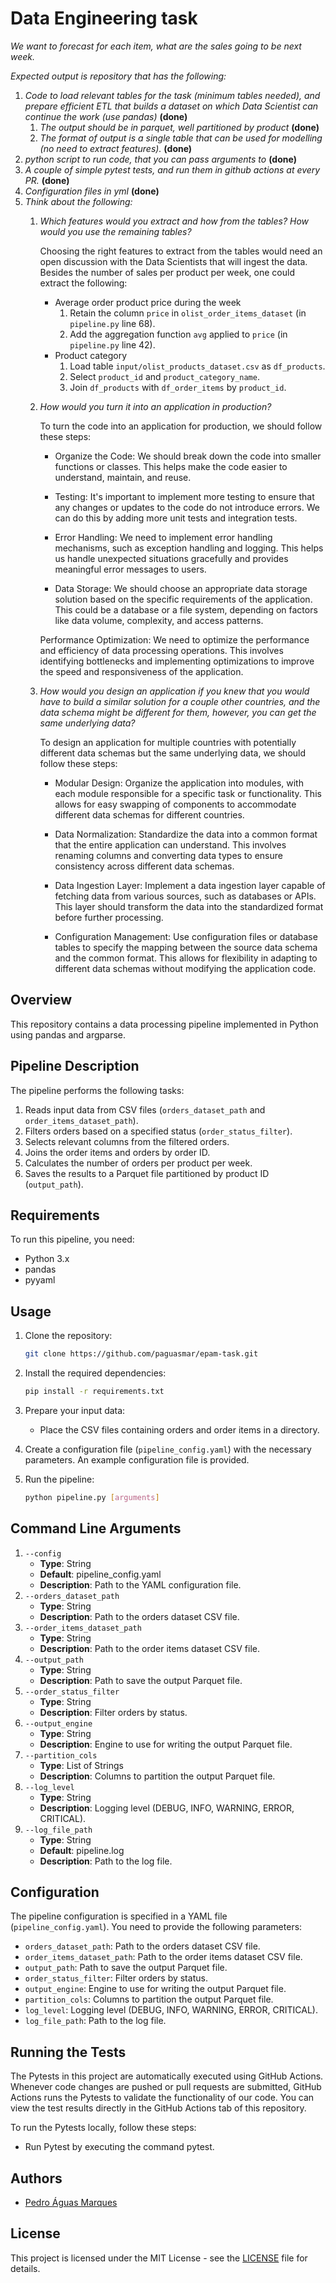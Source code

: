 # Data Engineering task
*We want to forecast for each item, what are the sales going to be next week.*

*Expected output is repository that has the following:*

1. *Code to load relevant tables for the task (minimum tables needed), and prepare efficient ETL that builds a dataset on which Data Scientist can continue the work (use pandas)* **(done)**
    1. *The output should be in parquet, well partitioned by product* **(done)**
    2. *The format of output is a single table that can be used for modelling (no need to extract features).* **(done)**
2. *python script to run code, that you can pass arguments to* **(done)**
3. *A couple of simple pytest tests, and run them in github actions at every PR.* **(done)**
4. *Configuration files in yml* **(done)**
5. *Think about the following:*
    1. *Which features would you extract and how from the tables? How would you use the remaining tables?*
        
        Choosing the right features to extract from the tables would need an open discussion with the Data Scientists that will ingest the data.
        Besides the number of sales per product per week, one could extract the following:
        - Average order product price during the week
            1. Retain the column `price` in `olist_order_items_dataset` (in `pipeline.py` line 68).
            2. Add the aggregation function `avg` applied to `price` (in `pipeline.py` line 42).
        - Product category
            1. Load table `input/olist_products_dataset.csv` as `df_products`.
            2. Select `product_id` and `product_category_name`.
            3. Join `df_products` with `df_order_items` by `product_id`.
    2. *How would you turn it into an application in production?*

        To turn the code into an application for production, we should follow these steps:

        - Organize the Code: We should break down the code into smaller functions or classes. This helps make the code easier to understand, maintain, and reuse.

        - Testing: It's important to implement more testing to ensure that any changes or updates to the code do not introduce errors. We can do this by adding more unit tests and integration tests.

        - Error Handling: We need to implement error handling mechanisms, such as exception handling and logging. This helps us handle unexpected situations gracefully and provides meaningful error messages to users.

        - Data Storage: We should choose an appropriate data storage solution based on the specific requirements of the application. This could be a database or a file system, depending on factors like data volume, complexity, and access patterns.

        Performance Optimization: We need to optimize the performance and efficiency of data processing operations. This involves identifying bottlenecks and implementing optimizations to improve the speed and responsiveness of the application.
    3. *How would you design an application if you knew that you would have to build a similar solution for a couple other countries, and the data schema might be different for them, however, you can get the same underlying data?*

        To design an application for multiple countries with potentially different data schemas but the same underlying data, we should follow these steps:

        - Modular Design: Organize the application into modules, with each module responsible for a specific task or functionality. This allows for easy swapping of components to accommodate different data schemas for different countries.

        - Data Normalization: Standardize the data into a common format that the entire application can understand. This involves renaming columns and converting data types to ensure consistency across different data schemas.

        - Data Ingestion Layer: Implement a data ingestion layer capable of fetching data from various sources, such as databases or APIs. This layer should transform the data into the standardized format before further processing.

        - Configuration Management: Use configuration files or database tables to specify the mapping between the source data schema and the common format. This allows for flexibility in adapting to different data schemas without modifying the application code.

## Overview

This repository contains a data processing pipeline implemented in Python using pandas and argparse.

## Pipeline Description

The pipeline performs the following tasks:

1. Reads input data from CSV files (`orders_dataset_path` and `order_items_dataset_path`).
2. Filters orders based on a specified status (`order_status_filter`).
3. Selects relevant columns from the filtered orders.
4. Joins the order items and orders by order ID.
5. Calculates the number of orders per product per week.
6. Saves the results to a Parquet file partitioned by product ID (`output_path`).

## Requirements

To run this pipeline, you need:

- Python 3.x
- pandas
- pyyaml

## Usage

1. Clone the repository:

   ```bash
   git clone https://github.com/paguasmar/epam-task.git
   ```

2. Install the required dependencies:

   ```bash
   pip install -r requirements.txt
   ```

3. Prepare your input data:

   - Place the CSV files containing orders and order items in a directory.

4. Create a configuration file (`pipeline_config.yaml`) with the necessary parameters. An example configuration file is provided.

5. Run the pipeline:

   ```bash
   python pipeline.py [arguments]
   ```

## Command Line Arguments
1. `--config`
    - **Type**: String
    - **Default**: pipeline_config.yaml
    - **Description**: Path to the YAML configuration file.
2. `--orders_dataset_path`
    - **Type**: String
    - **Description**: Path to the orders dataset CSV file.
3. `--order_items_dataset_path`
    - **Type**: String
    - **Description**: Path to the order items dataset CSV file.
4. `--output_path`
    - **Type**: String
    - **Description**: Path to save the output Parquet file.
5. `--order_status_filter`
    - **Type**: String
    - **Description**: Filter orders by status.
6. `--output_engine`
    - **Type**: String
    - **Description**: Engine to use for writing the output Parquet file.
7. `--partition_cols`
    - **Type**: List of Strings
    - **Description**: Columns to partition the output Parquet file.
8. `--log_level`
    - **Type**: String
    - **Description**: Logging level (DEBUG, INFO, WARNING, ERROR, CRITICAL).
9. `--log_file_path`
    - **Type**: String
    - **Default**: pipeline.log
    - **Description**: Path to the log file.

## Configuration

The pipeline configuration is specified in a YAML file (`pipeline_config.yaml`). You need to provide the following parameters:

- `orders_dataset_path`: Path to the orders dataset CSV file.
- `order_items_dataset_path`: Path to the order items dataset CSV file.
- `output_path`: Path to save the output Parquet file.
- `order_status_filter`: Filter orders by status.
- `output_engine`: Engine to use for writing the output Parquet file.
- `partition_cols`: Columns to partition the output Parquet file.
- `log_level`: Logging level (DEBUG, INFO, WARNING, ERROR, CRITICAL).
- `log_file_path`: Path to the log file.

## Running the Tests
The Pytests in this project are automatically executed using GitHub Actions. Whenever code changes are pushed or pull requests are submitted, GitHub Actions runs the Pytests to validate the functionality of our code. You can view the test results directly in the GitHub Actions tab of this repository.

To run the Pytests locally, follow these steps:

- Run Pytest by executing the command pytest.

## Authors

- [Pedro Águas Marques](https://github.com/paguasmar)

## License

This project is licensed under the MIT License - see the [LICENSE](LICENSE) file for details.
